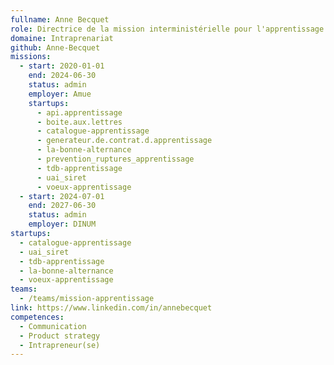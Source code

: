 ```yaml
---
fullname: Anne Becquet
role: Directrice de la mission interministérielle pour l'apprentissage
domaine: Intraprenariat
github: Anne-Becquet
missions:
  - start: 2020-01-01
    end: 2024-06-30
    status: admin
    employer: Amue
    startups:
      - api.apprentissage
      - boite.aux.lettres
      - catalogue-apprentissage
      - generateur.de.contrat.d.apprentissage
      - la-bonne-alternance
      - prevention_ruptures_apprentissage
      - tdb-apprentissage
      - uai_siret
      - voeux-apprentissage
  - start: 2024-07-01
    end: 2027-06-30
    status: admin
    employer: DINUM
startups:
  - catalogue-apprentissage
  - uai_siret
  - tdb-apprentissage
  - la-bonne-alternance
  - voeux-apprentissage
teams:
  - /teams/mission-apprentissage
link: https://www.linkedin.com/in/annebecquet
competences:
  - Communication
  - Product strategy
  - Intrapreneur(se)
---
```

